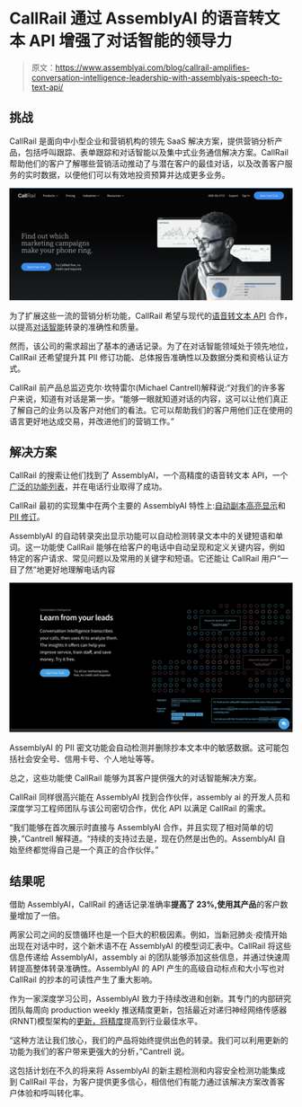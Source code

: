 # CallRail 通过 AssemblyAI 的语音转文本 API 增强了对话智能的领导力

> 原文：<https://www.assemblyai.com/blog/callrail-amplifies-conversation-intelligence-leadership-with-assemblyais-speech-to-text-api/>

## 挑战

CallRail 是面向中小型企业和营销机构的领先 SaaS 解决方案，提供营销分析产品，包括呼叫跟踪、表单跟踪和对话智能以及集中式业务通信解决方案。CallRail 帮助他们的客户了解哪些营销活动推动了与潜在客户的最佳对话，以及改善客户服务的实时数据，以便他们可以有效地投资预算并达成更多业务。

![](img/719f2df023b9c2eb6974a191022bfcae.png)

为了扩展这些一流的营销分析功能，CallRail 希望与现代的[语音转文本 API](https://www.assemblyai.com/blog/how-to-choose-the-best-speech-to-text-api-for-your-product/) 合作，以提高[对话智能](https://www.callrail.com/conversation-intelligence/)转录的准确性和质量。

然而，该公司的需求超出了基本的通话记录。为了在对话智能领域处于领先地位，CallRail 还希望提升其 PII 修订功能、总体报告准确性以及数据分类和资格认证方式。

CallRail 前产品总监迈克尔·坎特雷尔(Michael Cantrell)解释说:“对我们的许多客户来说，知道有对话是第一步。“能够一眼就知道对话的内容，这可以让他们真正了解自己的业务以及客户对他们的看法。它可以帮助我们的客户用他们正在使用的语言更好地达成交易，并改进他们的营销工作。”

## 解决方案

CallRail 的搜索让他们找到了 AssemblyAI，一个高精度的语音转文本 API，一个[广泛的功能列表](https://www.assemblyai.com/features)，并在电话行业取得了成功。

CallRail 最初的实现集中在两个主要的 AssemblyAI 特性上:[自动副本高亮显示](https://docs.assemblyai.com/guides/auto-detecting-key-phrases-words-in-the-transcription-text)和 [PII 修订](https://docs.assemblyai.com/guides/redact-pii-from-transcriptions)。

AssemblyAI 的自动转录突出显示功能可以自动检测转录文本中的关键短语和单词。这一功能使 CallRail 能够在给客户的电话中自动呈现和定义关键内容，例如特定的客户请求、常见问题以及常用的关键字和短语。它还能让 CallRail 用户“一目了然”地更好地理解电话内容

![](img/e41c5ae30a6268c4e6da28f456aff7eb.png)

AssemblyAI 的 PII 密文功能会自动检测并删除抄本文本中的敏感数据。这可能包括社会安全号、信用卡号、个人地址等等。

总之，这些功能使 CallRail 能够为其客户提供强大的对话智能解决方案。

CallRail 同样很高兴能在 AssemblyAI 找到合作伙伴，assembly ai 的开发人员和深度学习工程师团队与该公司密切合作，优化 API 以满足 CallRail 的需求。

“我们能够在首次展示时直接与 AssemblyAI 合作，并且实现了相对简单的切换，”Cantrell 解释道。“持续的支持过去是，现在仍然是出色的。AssemblyAI 自始至终都觉得自己是一个真正的合作伙伴。”

## 结果呢

借助 AssemblyAI，CallRail 的通话记录准确率**提高了 23%,使用其产品**的客户数量增加了一倍。

两家公司之间的反馈循环也是一个巨大的积极因素。例如，当新冠肺炎·疫情开始出现在对话中时，这个新术语不在 AssemblyAI 的模型词汇表中。CallRail 将这些信息传递给 AssemblyAI，assembly ai 的团队能够添加这些信息，并通过快速周转提高整体转录准确性。AssemblyAI 的 API 产生的高级自动标点和大小写也对 CallRail 的抄本的可读性产生了重大影响。

作为一家深度学习公司，AssemblyAI 致力于持续改进和创新。其专门的内部研究团队每周向 production weekly 推送精度更新，包括最近对递归神经网络传感器(RNNT)模型架构的[更新，将精度](https://www.assemblyai.com/blog/releasing-our-v8-transcription-model-major-accuracy-improvements/)提高到行业最佳水平。

“这种方法让我们放心，我们的产品将始终提供出色的转录。我们可以利用更新的功能为我们的客户带来更强大的分析，”Cantrell 说。

这包括计划在不久的将来将 AssemblyAI 的新主题检测和内容安全检测功能集成到 CallRail 平台，为客户提供更多信心，相信他们有能力通过该解决方案改善客户体验和呼叫转化率。